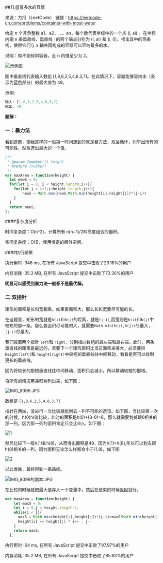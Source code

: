 ##11.盛最多水的容器

来源：力扣（LeetCode）
链接：https://leetcode-cn.com/problems/container-with-most-water

给定 n 个非负整数 a1，a2，...，an，每个数代表坐标中的一个点 (i, ai) 。在坐标内画 n 条垂直线，垂直线 i 的两个端点分别为 (i, ai) 和 (i, 0)。找出其中的两条线，使得它们与 x 轴共同构成的容器可以容纳最多的水。

说明：你不能倾斜容器，且 n 的值至少为 2。

![示例图](https://aliyun-lc-upload.oss-cn-hangzhou.aliyuncs.com/aliyun-lc-upload/uploads/2018/07/25/question_11.jpg)

图中垂直线代表输入数组 [1,8,6,2,5,4,8,3,7]。在此情况下，容器能够容纳水（表示为蓝色部分）的最大值为 49。

 示例:

```js
输入: [1,8,6,2,5,4,8,3,7]
输出: 49
```







**题解：**

### 一：暴力法

看到这题，像我这样的一般第一时间想到的就是暴力法，双层循环，列举出所有的可能性，然后选出最大的一个值。

```js
/**
 * @param {number[]} height
 * @return {number}
 */
var maxArea = function(height) {
  let newS = 0;
  for(let i = 0; i < height.length;i++){
    for(let j = i+1;j<height.length;j++){
        newS = Math.max(newS,Math.min(height[i],height[j])*(j-i))
    }
  }
  return newS;
};
```



####复杂度分析

时间复杂度：O(n^2)，计算所有 n(n−1)/2种高度组合的面积。

空间复杂度：O(1)，使用恒定的额外空间。

####执行结果

执行用时 :948 ms, 在所有 JavaScript 提交中击败了29.18%的用户

内存消耗 :35.3 MB, 在所有 JavaScript 提交中击败了73.30%的用户



**明显可以感受到暴力法一般都不是最优解。**



### 二.双指针



矩形的面积是长和宽相乘，如果要面积大，那么长和宽要尽可能的长。

在这题里，矩形的宽就是`h(i)`和`h(j)`的距离，就是`(j-i)`,而宽则是`h(i)`和`h(j)`中较短的那一条。那么要面积尽可能的大，就需要`Math.min(h(i),h(j))`尽量大，`(j-i)`尽量大。

我们设置两个指针 `left`和 `right`，分别指向数组的最左端和最右端。此时，两条垂直线的距离是最远的，若要下一个矩阵面积比当前面积来得大，必须要把 `height[left]`和 `height[right]`中较短的垂直线往中间移动，看看是否可以找到更长的垂直线。

因为将较长的那根垂直线往中间移动，面积只会减小，所以移动较短的那根。

将所有的情况用递归树列出来，如下图：

![IMG_9099.JPG](https://upload-images.jianshu.io/upload_images/1062695-55b0bbe3469a4989.JPG?imageMogr2/auto-orient/strip%7CimageView2/2/w/1240)

 数组是 `[1,8,6,2,5,4,8,3,7]`

指针在两端，没进行一次比较就能划去一列不可能的选项。如下图，当比较第一次的时候，h(0)h(8)比较，此时的面积是h(0)*(8-0)=8，那么就需要划掉跟0相关的那一列，因为那一列的面积肯定只会比8小。如下图：

![1](https://upload-images.jianshu.io/upload_images/1062695-f9d33ebda3a4667a.JPG?imageMogr2/auto-orient/strip%7CimageView2/2/w/1240)

然后比较下一级h(1)和h(8)，从而得出面积是49，因为h(1)>h(8),所以可以划去跟h(8)相关的一列，因为面积无论怎么样都会小于(1,8)，如下图

![2](https://upload-images.jianshu.io/upload_images/1062695-71ba1f2606b79258.JPG?imageMogr2/auto-orient/strip%7CimageView2/2/w/1240)



以此类推，最终得到一条路线。

![IMG_9099的副本.JPG](https://upload-images.jianshu.io/upload_images/1062695-08e0f8c1976b8901.JPG?imageMogr2/auto-orient/strip%7CimageView2/2/w/1240)

在比较的时候就把最大值存入一个变量中，然后在结束的时候返回就行。

```js
var maxArea = function(height) {
    let maxS = 0;
    let i = 0,j = height.length-1;
    while(i < j){
      maxS = Math.min(height[i],height[j])*(j-i)>maxS?Math.min(height[i],height[j])*(j-i):maxS;
      height[i] <= height[j] ? i++ : j--
    }
    return maxS;
  };
```

执行用时 :64 ms, 在所有 JavaScript 提交中击败了97.97%的用户

内存消耗 :35.2 MB, 在所有 JavaScript 提交中击败了85.63%的用户




